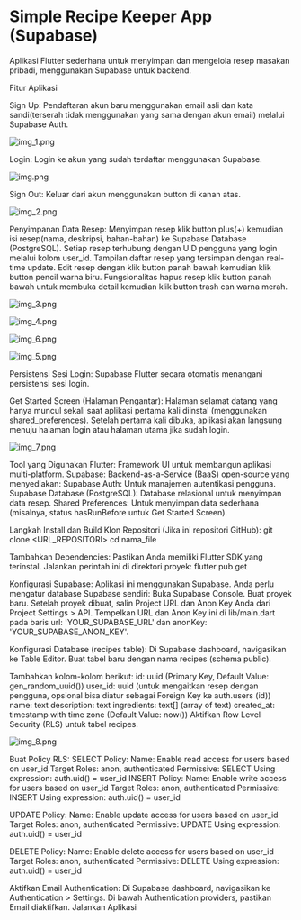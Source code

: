 # Simple Recipe Keeper App (Supabase)

Aplikasi Flutter sederhana untuk menyimpan dan mengelola resep masakan pribadi, menggunakan Supabase untuk backend.

Fitur Aplikasi

Sign Up: Pendaftaran akun baru menggunakan email asli dan kata sandi(terserah tidak menggunakan yang sama dengan akun email) melalui Supabase Auth.

![img_1.png](img_1.png)

Login: Login ke akun yang sudah terdaftar menggunakan Supabase.

![img.png](img.png)

Sign Out: Keluar dari akun menggunakan button di kanan atas.

![img_2.png](img_2.png)

Penyimpanan Data Resep:
Menyimpan resep klik button plus(+) kemudian isi resep(nama, deskripsi, bahan-bahan) ke Supabase Database (PostgreSQL).
Setiap resep terhubung dengan UID pengguna yang login melalui kolom user_id.
Tampilan daftar resep yang tersimpan dengan real-time update.
Edit resep dengan klik button panah bawah kemudian klik button pencil warna biru.
Fungsionalitas hapus resep klik button panah bawah untuk membuka detail kemudian klik button trash can warna merah.

![img_3.png](img_3.png)

![img_4.png](img_4.png)

![img_6.png](img_6.png)

![img_5.png](img_5.png)

Persistensi Sesi Login:
Supabase Flutter secara otomatis menangani persistensi sesi login.

Get Started Screen (Halaman Pengantar):
Halaman selamat datang yang hanya muncul sekali saat aplikasi pertama kali diinstal (menggunakan shared_preferences).
Setelah pertama kali dibuka, aplikasi akan langsung menuju halaman login atau halaman utama jika sudah login.

![img_7.png](img_7.png)

Tool yang Digunakan
Flutter: Framework UI untuk membangun aplikasi multi-platform.
Supabase: Backend-as-a-Service (BaaS) open-source yang menyediakan:
Supabase Auth: Untuk manajemen autentikasi pengguna.
Supabase Database (PostgreSQL): Database relasional untuk menyimpan data resep.
Shared Preferences: Untuk menyimpan data sederhana (misalnya, status hasRunBefore untuk Get Started Screen).

Langkah Install dan Build
Klon Repositori (Jika ini repositori GitHub):
git clone <URL_REPOSITORI>
cd nama_file

Tambahkan Dependencies:
Pastikan Anda memiliki Flutter SDK yang terinstal. Jalankan perintah ini di direktori proyek:
flutter pub get

Konfigurasi Supabase:
Aplikasi ini menggunakan Supabase. Anda perlu mengatur database Supabase sendiri:
Buka Supabase Console.
Buat proyek baru.
Setelah proyek dibuat, salin Project URL dan Anon Key Anda dari Project Settings > API.
Tempelkan URL dan Anon Key ini di lib/main.dart pada baris url: 'YOUR_SUPABASE_URL' dan anonKey: 'YOUR_SUPABASE_ANON_KEY'.

Konfigurasi Database (recipes table):
Di Supabase dashboard, navigasikan ke Table Editor.
Buat tabel baru dengan nama recipes (schema public).

Tambahkan kolom-kolom berikut:
id: uuid (Primary Key, Default Value: gen_random_uuid())
user_id: uuid (untuk mengaitkan resep dengan pengguna, opsional bisa diatur sebagai Foreign Key ke auth.users (id))
name: text
description: text
ingredients: text[] (array of text)
created_at: timestamp with time zone (Default Value: now())
Aktifkan Row Level Security (RLS) untuk tabel recipes.

![img_8.png](img_8.png)

Buat Policy RLS:
SELECT Policy:
Name: Enable read access for users based on user_id
Target Roles: anon, authenticated
Permissive: SELECT
Using expression: auth.uid() = user_id
INSERT Policy:
Name: Enable write access for users based on user_id
Target Roles: anon, authenticated
Permissive: INSERT
Using expression: auth.uid() = user_id

UPDATE Policy:
Name: Enable update access for users based on user_id
Target Roles: anon, authenticated
Permissive: UPDATE
Using expression: auth.uid() = user_id

DELETE Policy:
Name: Enable delete access for users based on user_id
Target Roles: anon, authenticated
Permissive: DELETE
Using expression: auth.uid() = user_id

Aktifkan Email Authentication:
Di Supabase dashboard, navigasikan ke Authentication > Settings.
Di bawah Authentication providers, pastikan Email diaktifkan.
Jalankan Aplikasi